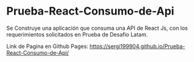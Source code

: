 # Prueba-React-Consumo-de-Api
Se Construye una aplicación que consuma una API de React Js, con los requerimientos solicitados en Prueba de Desafio Latam.


Link de Pagina en Github Pages: https://sergi199904.github.io/Prueba-React-Consumo-de-Api/
